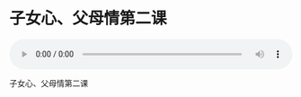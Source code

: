 # 子女心、父母情第二课

<audio style="width: 100%;" preload="false" controls controlslist="nodownload"><source src="//cdn.simai.ml/audio/mp3/old/24822.mp3" type="audio/mpeg">Your browser does not support the audio element.</audio>


<p>子女心、父母情第二课</p>